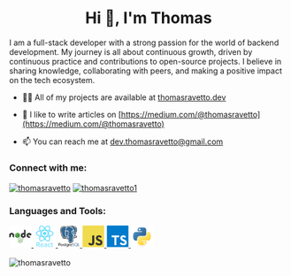<h1 align="center">Hi 👋, I'm Thomas</h1>
<p>I am a full-stack developer with a strong passion for the world of backend development. My journey is all about continuous growth, driven by continuous practice and contributions to open-source projects. I believe in sharing knowledge, collaborating with peers, and making a positive impact on the tech ecosystem.</p>

- 👨‍💻 All of my projects are available at [thomasravetto.dev](thomasravetto.dev)

- 📝 I like to write articles on [https://medium.com/@thomasravetto](https://medium.com/@thomasravetto)

- 📫 You can reach me at [dev.thomasravetto@gmail.com](dev.thomasravetto@gmail.com)

<h3 align="left">Connect with me:</h3>
<p align="left">
<a href="https://dev.to/thomasravetto" target="blank"><img align="center" src="https://raw.githubusercontent.com/rahuldkjain/github-profile-readme-generator/master/src/images/icons/Social/devto.svg" alt="thomasravetto" height="30" width="40" /></a>
<a href="https://linkedin.com/in/thomasravetto1" target="blank"><img align="center" src="https://raw.githubusercontent.com/rahuldkjain/github-profile-readme-generator/master/src/images/icons/Social/linked-in-alt.svg" alt="thomasravetto1" height="30" width="40" /></a>
</p>

<h3 align="left">Languages and Tools:</h3>
<p align="left"> <a href="https://nodejs.org" target="_blank" rel="noreferrer"> <img src="https://raw.githubusercontent.com/devicons/devicon/master/icons/nodejs/nodejs-original-wordmark.svg" alt="nodejs" width="40" height="40"/> </a> <a href="https://reactjs.org/" target="_blank" rel="noreferrer"> <img src="https://raw.githubusercontent.com/devicons/devicon/master/icons/react/react-original-wordmark.svg" alt="react" width="40" height="40"/> </a> <a href="https://www.postgresql.org" target="_blank" rel="noreferrer"> <img src="https://raw.githubusercontent.com/devicons/devicon/master/icons/postgresql/postgresql-original-wordmark.svg" alt="postgresql" width="40" height="40"/> </a> <a href="https://developer.mozilla.org/en-US/docs/Web/JavaScript" target="_blank" rel="noreferrer"> <img src="https://raw.githubusercontent.com/devicons/devicon/master/icons/javascript/javascript-original.svg" alt="javascript" width="40" height="40"/> </a> <a href="https://www.typescriptlang.org/" target="_blank" rel="noreferrer"> <img src="https://raw.githubusercontent.com/devicons/devicon/master/icons/typescript/typescript-original.svg" alt="typescript" width="40" height="40"/> </a>  <a href="https://www.python.org" target="_blank" rel="noreferrer"> <img src="https://raw.githubusercontent.com/devicons/devicon/master/icons/python/python-original.svg" alt="python" width="40" height="40"/> </a></p>

<p><img align="center" src="https://github-readme-stats.vercel.app/api/top-langs?username=thomasravetto&show_icons=true&theme=dark&locale=en&layout=compact" alt="thomasravetto" /></p>

